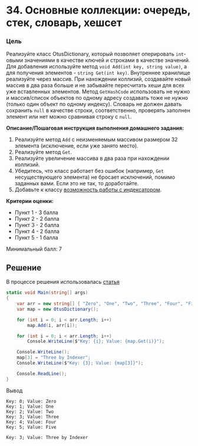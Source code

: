 # 34. Основные коллекции: очередь, стек, словарь, хешсет

### Цель

Реализуйте класс OtusDictionary, который позволяет оперировать `int`-овыми значениями в качестве ключей и строками в качестве значений.
Для добавления используйте метод `void Add(int key, string value)`, а для получения элементов - `string Get(int key)`.
Внутреннее хранилище реализуйте через массив.
При нахождении коллизий, создавайте новый массив в два раза больше и не забывайте пересчитать хеши для всех уже вставленных элементов.
Метод `GetHashCode` использовать не нужно и массив/список объектов по одному адресу создавать тоже не нужно (только один объект по одному индексу).
Словарь не должен давать сохранить `null` в качестве строки, соответственно, проверять заполнен элемент или нет можно сравнивая строку с `null`.

**Описание/Пошаговая инструкция выполнения домашнего задания:**

1. Реализуйте метод `Add` с неизменяемым массивом размером 32 элемента (исключение, если уже занято место).
2. Реализуйте метод `Get`.
3. Реализуйте увеличение массива в два раза при нахождении коллизий.
4. Убедитесь, что класс работает без ошибок (например, `Get` несуществующего элемента) не бросает исключений, помимо заданных вами. Если это не так, то доработайте.
5. Добавьте к классу [возможность работы с индексатором](https://docs.microsoft.com/ru-ru/dotnet/csharp/programming-guide/indexers/).

**Критерии оценки:**

* Пункт 1 - 3 балла
* Пункт 2 - 2 балла
* Пункт 3 - 2 балла
* Пункт 4 - 2 балла
* Пункт 5 - 1 балла

Минимальный балл: 7

## Решение

В процессе решения использовалась [статья](https://simpledevcode.wordpress.com/2015/07/07/hash-tables-tutorial-c-c-java/)

```cs
static void Main(string[] args)
{
	var arr = new string[] { "Zero", "One", "Two", "Three", "Four", "Five" };
	var map = new OtusDictionary();

	for (int i = 0; i < arr.Length; i++)
		map.Add(i, arr[i]);

	for (int i = 0; i < arr.Length; i++)
		Console.WriteLine($"Key: {i}; Value: {map.Get(i)}");

	Console.WriteLine();
	map[3] = "Three by Indexer";
	Console.WriteLine($"Key: {3}; Value: {map[3]}");

	Console.ReadLine();
}
```

Вывод
```shell
Key: 0; Value: Zero
Key: 1; Value: One
Key: 2; Value: Two
Key: 3; Value: Three
Key: 4; Value: Four
Key: 5; Value: Five

Key: 3; Value: Three by Indexer
```